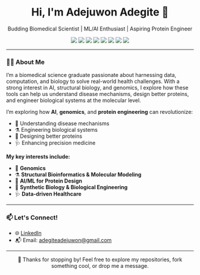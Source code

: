 <h1 align="center">Hi, I'm Adejuwon Adegite 👋</h1>

<p align="center">
  Budding Biomedical Scientist | ML/AI Enthusiast | Aspiring Protein Engineer
</p>

<p align="center">
  <img src="https://img.shields.io/badge/Python-3776AB?style=flat&logo=python&logoColor=white"/>
  <img src="https://img.shields.io/badge/R-276DC3?style=flat&logo=r&logoColor=white"/>
  <img src="https://img.shields.io/badge/Bash-4EAA25?style=flat&logo=gnubash&logoColor=white"/>
  <img src="https://img.shields.io/badge/SQL-4479A1?style=flat&logo=postgresql&logoColor=white"/>
  <img src="https://img.shields.io/badge/HTML5-E34F26?style=flat&logo=html5&logoColor=white"/>
  <img src="https://img.shields.io/badge/CSS3-1572B6?style=flat&logo=css3&logoColor=white"/>
  <img src="https://img.shields.io/badge/JavaScript-F7DF1E?style=flat&logo=javascript&logoColor=black"/>
  <img src="https://img.shields.io/badge/PyTorch-EE4C2C?style=flat&logo=pytorch&logoColor=white"/>
</p>

---

### 👨‍🔬 About Me
I’m a biomedical science graduate passionate about harnessing data, computation, and biology to solve real-world health challenges. With a strong interest in AI, structural biology, and genomics, I explore how these tools can help us understand disease mechanisms, design better proteins, and engineer biological systems at the molecular level.

I’m exploring how **AI**, **genomics**, and **protein engineering** can revolutionize:

- 🧬 Understanding disease mechanisms  
- ⚗️ Engineering biological systems  
- 🧠 Designing better proteins  
- 🩺 Enhancing precision medicine  

**My key interests include:**

- 🧬 **Genomics** 
- ⚗️ **Structural Bioinformatics & Molecular Modeling** 
- 🧠 **AI/ML for Protein Design**  
- 🤖 **Synthetic Biology & Biological Engineering** 
- 🩺 **Data-driven Healthcare** 

---

### 📫 Let's Connect!

- 🌐 [LinkedIn](https://www.linkedin.com/in/adejuwon-adegite/)  
- 📬 Email: adegiteadejuwon@gmail.com
  

---

<p align="center">
  🚀 Thanks for stopping by! Feel free to explore my repositories, fork something cool, or drop me a message.
</p>


